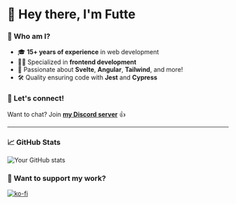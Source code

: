# 👋 Hey there, I'm Futte

### 🌱 Who am I?

- 🎓 **15+ years of experience** in web development
- 👨‍💻 Specialized in **frontend development**
- 🌈 Passionate about **Svelte**, **Angular**, **Tailwind**, and more!
- 🛠️ Quality ensuring code with **Jest** and **Cypress**

### 🤝 Let's connect!

Want to chat? Join **[my Discord server](https://discord.gg/R7MMSsZJ8r)** 👍

---

### 📈 GitHub Stats

![Your GitHub stats](https://github-readme-stats.vercel.app/api?username=xFutte&show_icons=true&hide=stars)

### 🙌 Want to support my work?

[![ko-fi](https://ko-fi.com/img/githubbutton_sm.svg)](https://ko-fi.com/F1F2H5T2G)
